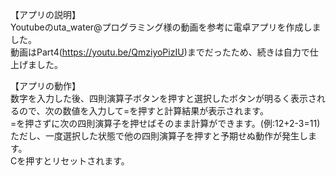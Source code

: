 【アプリの説明】</br>
Youtubeのuta_water@プログラミング様の動画を参考に電卓アプリを作成しました。</br>
動画はPart4(https://youtu.be/QmziyoPizIU)までだったため、続きは自力で仕上げました。</br>

【アプリの動作】</br>
数字を入力した後、四則演算子ボタンを押すと選択したボタンが明るく表示されるので、次の数値を入力して=を押すと計算結果が表示されます。</br>
=を押さずに次の四則演算子を押せばそのまま計算ができます。(例:12+2-3=11)</br>
ただし、一度選択した状態で他の四則演算子を押すと予期せぬ動作が発生します。</br>
Cを押すとリセットされます。</br>
